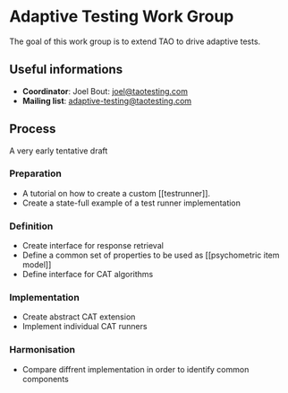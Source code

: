Adaptive Testing Work Group
===========================

The goal of this work group is to extend TAO to drive adaptive tests.

Useful informations
-------------------

-   **Coordinator**: Joel Bout: joel@taotesting.com
-   **Mailing list**: adaptive-testing@taotesting.com

Process
-------

A very early tentative draft

### Preparation

-   A tutorial on how to create a custom [[testrunner]].
-   Create a state-full example of a test runner implementation

### Definition

-   Create interface for response retrieval
-   Define a common set of properties to be used as [[psychometric item model]]
-   Define interface for CAT algorithms

### Implementation

-   Create abstract CAT extension
-   Implement individual CAT runners

### Harmonisation

-   Compare diffrent implementation in order to identify common components

